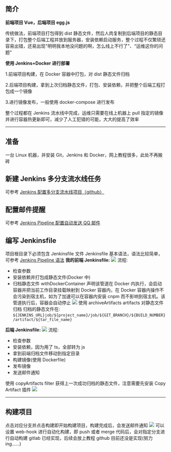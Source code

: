 ## 简介

**前端项目 Vue，后端项目 egg.js**

传统做法，前端项目打包得到 dist 静态文件，然后人肉复制到后端项目的静态目录下，打包整个后端工程并放到服务器，安装依赖启动服务，整个过程不仅繁琐还容易出错，还易出现"明明我本地没问题的啊，怎么线上不行了"、“运维这你的问题”

**使用 Jenkins+Docker 进行部署**

1.前端项目构建，在 Docker 容器中打包，对 dist 静态文件归档

2.后端项目构建，拿到上次归档静态文件，打包、安装依赖，并把整个后端工程打包成一个镜像

3.进行镜像发布，一般使用 docker-compose 进行发布

整个过程都在 Jenkins 流水线中完成，运维只需要在线上机器上 pull 指定的镜像并进行容器热更新即可，减少了人工犯错的可能，大大的提高了效率

---

## 准备

一台 Linux 机器，并安装 Git，Jenkins 和 Docker，网上教程很多，此处不再搬砖

## 新建 Jenkins 多分支流水线任务

可参考 [Jenkins 配置多分支流水线项目（github）](https://www.jianshu.com/p/c0cb9142c2c7)

## 配置邮件提醒

可参考 [Jenkins Pipeline 配置自动发送 QQ 邮件](https://www.jianshu.com/p/61846a465c28)

## 编写 Jenkinsfile

项目根目录下必须包含 Jenkinsfile 文件
Jenkinsfile 基本语法，语法比较简单，可参考 [Jenkins Pipeline 语法](https://www.jenkins.io/zh/doc/book/pipeline/)
**我的前端 Jenkinsfile:**
![](https://upload-images.jianshu.io/upload_images/10390288-9fd080d9c26238d9.png?imageMogr2/auto-orient/strip%7CimageView2/2/w/1240)
流程:

- 检查参数
- 安装依赖并打包成静态文件(Docker 中)
- 归档静态文件
  withDockerContainer 声明该管道在 Docker 内执行，会启动容器并把当前工作目录挂载映射到 Docker 容器内，在 Docker 容器内操作不会污染到宿主机，如为了加速可以在容器内安装 cnpm 而不影响到宿主机。该管道执行后，容器会自动停止
  ![](https://upload-images.jianshu.io/upload_images/10390288-ce29c87dc0047298.png?imageMogr2/auto-orient/strip%7CimageView2/2/w/1240)
  使用 archiveArtifacts artifacts 对静态文件归档
  归档的静态文件在:
  `${JENKINS_URL}job/${project_name}/job/${GIT_BRANCH}/${BUILD_NUMBER}/artifact/${tar_file_name}`

**后端 Jenkinsfile:**
![](https://upload-images.jianshu.io/upload_images/10390288-f049627fa7f4a22b.png?imageMogr2/auto-orient/strip%7CimageView2/2/w/1240)
流程:

- 检查参数
- 安装依赖，因为用了 ts，全部转为 js
- 拿到前端归档文件移动到指定目录
- 构建镜像(使用 Dockerfile)
- 发布镜像
- 发送邮件通知

使用 copyArtifacts filter 获得上一次成功归档的静态文件，注意需要先安装 Copy Artifact 插件
![](https://upload-images.jianshu.io/upload_images/10390288-91bd8dcd58483553.png?imageMogr2/auto-orient/strip%7CimageView2/2/w/1240)

---

## 构建项目
点击对应分支并点击构建即开始构建项目，构建完成后，会发送邮件通知
![](https://upload-images.jianshu.io/upload_images/10390288-ae00c947e81e5de2.png?imageMogr2/auto-orient/strip%7CimageView2/2/w/1240)
可以设置 web-hook 进行自动化构建，即 push 或者 merge 代码后，会对指定分支进行自动构建
gitlab 已经实现，后续会放上教程
github 目前还没是实现(努力 ing......)
